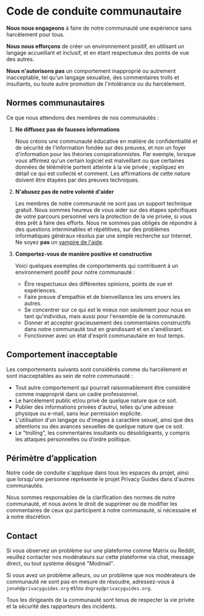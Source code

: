 # Code de conduite communautaire

**Nous nous engageons** à faire de notre communauté une expérience sans harcèlement pour tous.

**Nous nous efforçons** de créer un environnement positif, en utilisant un langage accueillant et inclusif, et en étant respectueux des points de vue des autres.

**Nous n'autorisons pas** un comportement inapproprié ou autrement inacceptable, tel qu'un langage sexualisé, des commentaires trolls et insultants, ou toute autre promotion de l'intolérance ou du harcèlement.

## Normes communautaires

Ce que nous attendons des membres de nos communautés :

1. **Ne diffusez pas de fausses informations**

      Nous créons une communauté éducative en matière de confidentialité et de sécurité de l'information fondée sur des preuves, et non un foyer d'information pour les théories conspirationnistes. Par exemple, lorsque vous affirmez qu'un certain logiciel est malveillant ou que certaines données de télémétrie portent atteinte à la vie privée ; expliquez en détail ce qui est collecté et comment. Les affirmations de cette nature doivent être étayées par des preuves techniques.

2. **N'abusez pas de notre volonté d'aider**

      Les membres de notre communauté ne sont pas un support technique gratuit. Nous sommes heureux de vous aider sur des étapes spécifiques de votre parcours personnel vers la protection de la vie privée, si vous êtes prêt à faire des efforts. Nous ne sommes pas obligés de répondre à des questions interminables et répétitives, sur des problèmes informatiques généraux résolus par une simple recherche sur Internet. Ne soyez **pas** un [vampire de l'aide](https://slash7.com/2006/12/22/vampires/).

3. **Comportez-vous de manière positive et constructive**

      Voici quelques exemples de comportements qui contribuent à un environnement positif pour notre communauté :

      - Être respectueux des différentes opinions, points de vue et expériences.
      - Faire preuve d'empathie et de bienveillance les uns envers les autres.
      - Se concentrer sur ce qui est le mieux non seulement pour nous en tant qu'individus, mais aussi pour l'ensemble de la communauté.
      - Donner et accepter gracieusement des commentaires constructifs dans notre communauté tout en grandissant et en s'améliorant.
      - Fonctionner avec un état d'esprit communautaire en tout temps.

## Comportement inacceptable

Les comportements suivants sont considérés comme du harcèlement et sont inacceptables au sein de notre communauté :

- Tout autre comportement qui pourrait raisonnablement être considéré comme inapproprié dans un cadre professionnel.
- Le harcèlement public et/ou privé de quelque nature que ce soit.
- Publier des informations privées d'autrui, telles qu'une adresse physique ou e-mail, sans leur permission explicite.
- L'utilisation d'un langage ou d'images à caractère sexuel, ainsi que des attentions ou des avances sexuelles de quelque nature que ce soit.
- Le "trolling", les commentaires insultants ou désobligeants, y compris les attaques personnelles ou d’ordre politique.

## Périmètre d’application

Notre code de conduite s'applique dans tous les espaces du projet, ainsi que lorsqu'une personne représente le projet Privacy Guides dans d'autres communautés.

Nous sommes responsables de la clarification des normes de notre communauté, et nous avons le droit de supprimer ou de modifier les commentaires de ceux qui participent à notre communauté, si nécessaire et à notre discrétion.

## Contact

Si vous observez un problème sur une plateforme comme Matrix ou Reddit, veuillez contacter nos modérateurs sur cette plateforme via chat, message direct, ou tout système désigné "Modmail".

Si vous avez un problème ailleurs, ou un problème que nos modérateurs de communauté ne sont pas en mesure de résoudre, adressez-vous à `jonah@privacyguides.org` et/ou `dngray@privacyguides.org`.

Tous les dirigeants de la communauté sont tenus de respecter la vie privée et la sécurité des rapporteurs des incidents.

